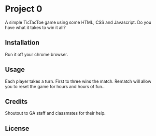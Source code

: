 # Project 0

A simple TicTacToe game using some HTML, CSS and Javascript. Do you have what it takes to win it all?

## Installation

Run it off your chrome browser.

## Usage

Each player takes a turn. First to three wins the match. Rematch will allow you to reset the game for hours and hours of fun..

## Credits

Shoutout to GA staff and classmates for their help.

## License
